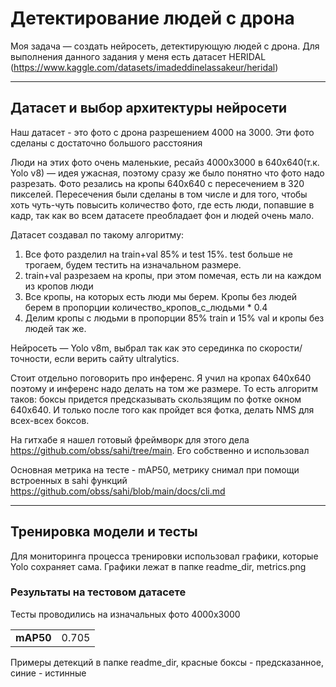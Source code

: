 # Детектирование людей с дрона

Моя задача — создать нейросеть, детектирующую людей с дрона. Для выполнения данного задания у меня есть датасет HERIDAL (https://www.kaggle.com/datasets/imadeddinelassakeur/heridal)

-------------------------------------------------------------------------------------------------------------------------------------------
## Датасет и выбор архитектуры нейросети

Наш датасет - это фото с дрона разрешением 4000 на 3000. Эти фото сделаны с достаточно большого расстояния

Люди на этих фото очень маленькие, ресайз 4000x3000 в 640x640(т.к. Yolo v8) — идея ужасная, поэтому сразу же было понятно что фото надо разрезать. Фото резались на кропы 640x640 с пересечением в 320 пикселей. Пересечения были сделаны в том числе и для того, чтобы хоть чуть-чуть повысить количество фото, где есть люди, попавшие в кадр, так как во всем датасете преобладает фон и людей очень мало. 

Датасет создавал по такому алгоритму:
1) Все фото разделил на train+val 85% и test 15%. test больше не трогаем, будем тестить на изначальном размере. 
2) train+val разрезаем на кропы, при этом помечая, есть ли на каждом из кропов люди
3) Все кропы, на которых есть люди мы берем. Кропы без людей берем в пропорции количество_кропов_с_людьми * 0.4
4) Делим кропы с людьми в пропорции 85% train и 15% val и кропы без людей так же.

Нейросеть — Yolo v8m, выбрал так как это серединка по скорости/точности, если верить сайту ultralytics. 

Стоит отдельно поговорить про инференс. Я учил на кропах 640x640 поэтому и инференс надо делать на том же размере. То есть алгоритм таков: боксы придется предсказывать скользящим по фотке окном 640х640. И только после того как пройдет вся фотка, делать NMS для всех-всех боксов.

На гитхабе я нашел готовый фреймворк для этого дела https://github.com/obss/sahi/tree/main. Его собственно и использовал

Основная метрика на тесте - mAP50, метрику снимал при помощи встроенных в sahi функций https://github.com/obss/sahi/blob/main/docs/cli.md

-------------------------------------------------------------------------------------------------------------------------------------------
## Тренировка модели и тесты

Для мониторинга процесса тренировки использовал графики, которые Yolo сохраняет сама.
Графики лежат в папке readme_dir, metrics.png


### Результаты на тестовом датасете

Тесты проводились на изначальных фото 4000x3000

|           |           |
|-----------|--------------------|
| **mAP50** | 0.705  |

Примеры детекций в папке readme_dir, красные боксы - предсказанное, синие - истинные